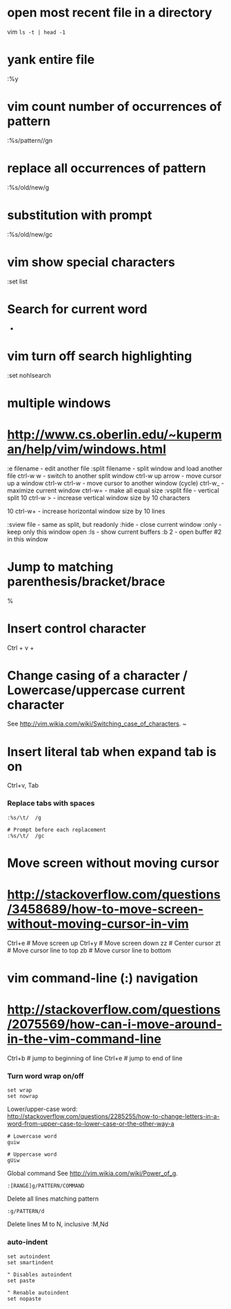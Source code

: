 # open most recent file in a directory
vim `ls -t | head -1`

# yank entire file
:%y

# vim count number of occurrences of pattern
:%s/pattern//gn

# replace all occurrences of pattern
:%s/old/new/g

# substitution with prompt
:%s/old/new/gc

# vim show special characters
:set list

# Search for current word
*

# vim turn off search highlighting
:set nohlsearch

# multiple windows
# http://www.cs.oberlin.edu/~kuperman/help/vim/windows.html
 :e filename      - edit another file
 :split filename  - split window and load another file
 ctrl-w w         - switch to another split window
 ctrl-w up arrow  - move cursor up a window
 ctrl-w ctrl-w    - move cursor to another window (cycle)
 ctrl-w_          - maximize current window
 ctrl-w=          - make all equal size
 :vsplit file     - vertical split
 10 ctrl-w >      - increase vertical window size by 10 characters

 10 ctrl-w+       - increase horizontal window size by 10 lines

 :sview file      - same as split, but readonly
 :hide            - close current window
 :only            - keep only this window open
 :ls              - show current buffers
 :b 2             - open buffer #2 in this window

 # Jump to matching parenthesis/bracket/brace
 %

# Insert control character
Ctrl + v + <character>

# Change casing of a character / Lowercase/uppercase current character
See http://vim.wikia.com/wiki/Switching_case_of_characters.
~

# Insert literal tab when expand tab is on
Ctrl+v, Tab

### Replace tabs with spaces
```
:%s/\t/  /g

# Prompt before each replacement
:%s/\t/  /gc
```

# Move screen without moving cursor
# http://stackoverflow.com/questions/3458689/how-to-move-screen-without-moving-cursor-in-vim
Ctrl+e # Move screen up
Ctrl+y # Move screen down
zz # Center cursor
zt # Move cursor line to top
zb # Move cursor line to bottom

# vim command-line (:) navigation
# http://stackoverflow.com/questions/2075569/how-can-i-move-around-in-the-vim-command-line
Ctrl+b # jump to beginning of line
Ctrl+e # jump to end of line

### Turn word wrap on/off
```
set wrap
set nowrap
```

Lower/upper-case word: http://stackoverflow.com/questions/2285255/how-to-change-letters-in-a-word-from-upper-case-to-lower-case-or-the-other-way-a
```
# Lowercase word
guiw

# Uppercase word
gUiw
```

Global command
See http://vim.wikia.com/wiki/Power_of_g.
```
:[RANGE]g/PATTERN/COMMAND
```

Delete all lines matching pattern
```
:g/PATTERN/d
```

Delete lines M to N, inclusive
:M,Nd

### auto-indent
```
set autoindent
set smartindent

" Disables autoindent
set paste

" Renable autoindent
set nopaste
```